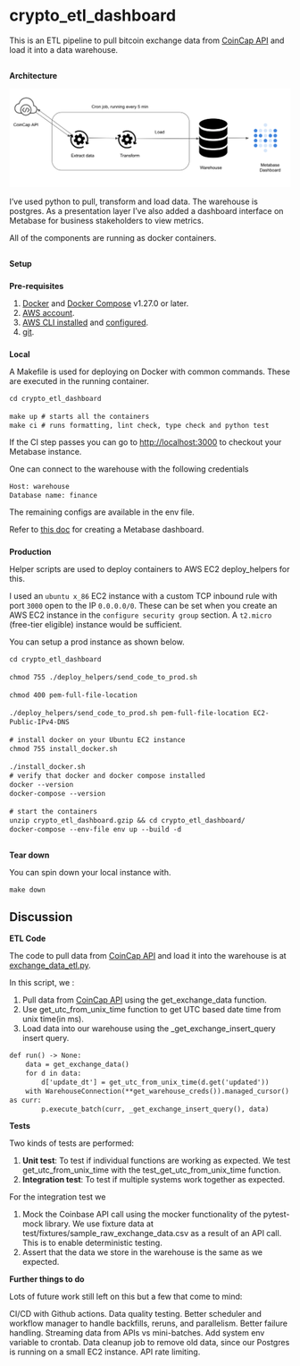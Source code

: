 # crypto_etl_dashboard


This is an ETL pipeline to pull bitcoin exchange data from [CoinCap API](https://docs.coincap.io/) and load it into a data warehouse. 


## 
**Architecture**


![alt_text](https://github.com/sanjaykmenon/crypto_etl_dashboard/blob/main/bc_arch.png "image_tooltip")


I’ve used python to pull, transform and load data. The warehouse is postgres. As a presentation layer I’ve also added a dashboard interface on Metabase for business stakeholders to view metrics.

All of the components are running as docker containers.


## 
**Setup**


### 
**Pre-requisites**



1. [Docker](https://docs.docker.com/engine/install/) and [Docker Compose](https://docs.docker.com/compose/install/) v1.27.0 or later.
2. [AWS account](https://aws.amazon.com/).
3. [AWS CLI installed](https://docs.aws.amazon.com/cli/latest/userguide/install-cliv2.html) and [configured](https://docs.aws.amazon.com/cli/latest/userguide/cli-chap-configure.html).
4. [git](https://git-scm.com/book/en/v2/Getting-Started-Installing-Git).

### 
**Local**


A Makefile is used for deploying on Docker with common commands. These are executed in the running container.


```
cd crypto_etl_dashboard

make up # starts all the containers
make ci # runs formatting, lint check, type check and python test
```


If the CI step passes you can go to [http://localhost:3000](http://localhost:3000/) to checkout your Metabase instance.

One can connect to the warehouse with the following credentials


```
Host: warehouse
Database name: finance
```


The remaining configs are available in the env file.

Refer to [this doc](https://www.metabase.com/docs/latest/users-guide/07-dashboards.html) for creating a Metabase dashboard.


### 
**Production**

Helper scripts are used to deploy containers to AWS EC2 deploy_helpers for this.

I used an `ubuntu x_86` EC2 instance with a custom TCP inbound rule with port `3000` open to the IP `0.0.0.0/0`. These can be set when you create an AWS EC2 instance in the `configure security group` section. A `t2.micro` (free-tier eligible) instance would be sufficient.


You can setup a prod instance as shown below.


```
cd crypto_etl_dashboard

chmod 755 ./deploy_helpers/send_code_to_prod.sh

chmod 400 pem-full-file-location

./deploy_helpers/send_code_to_prod.sh pem-full-file-location EC2-Public-IPv4-DNS

# install docker on your Ubuntu EC2 instance
chmod 755 install_docker.sh

./install_docker.sh
# verify that docker and docker compose installed
docker --version
docker-compose --version

# start the containers
unzip crypto_etl_dashboard.gzip && cd crypto_etl_dashboard/
docker-compose --env-file env up --build -d
```



## 
**Tear down**

You can spin down your local instance with.


```
make down
```


## **Discussion**


**ETL Code**

The code to pull data from [CoinCap API](https://docs.coincap.io/) and load it into the warehouse is at [exchange_data_etl.py](https://github.com/sanjaykmenon/crypto_etl_dashboard/blob/main/src/bitcoinmonitor/exchange_data_etl.py). 

In this script, we :



1. Pull data from [CoinCap API](https://docs.coincap.io/) using the get_exchange_data function.
2. Use get_utc_from_unix_time function to get UTC based date time from unix time(in ms).
3. Load data into our warehouse using the _get_exchange_insert_query insert query.


```
def run() -> None:
    data = get_exchange_data()
    for d in data:
        d['update_dt'] = get_utc_from_unix_time(d.get('updated'))
    with WarehouseConnection(**get_warehouse_creds()).managed_cursor() as curr:
        p.execute_batch(curr, _get_exchange_insert_query(), data)
```


**Tests**

Two kinds of tests are performed: 



1. **Unit test**: To test if individual functions are working as expected. We test get_utc_from_unix_time with the test_get_utc_from_unix_time function.
2. **Integration test**: To test if multiple systems work together as expected.

For the integration test we

1. Mock the Coinbase API call using the mocker functionality of the pytest-mock library. We use fixture data at test/fixtures/sample_raw_exchange_data.csv as a result of an API call. This is to enable deterministic testing.
2. Assert that the data we store in the warehouse is the same as we expected.


**Further things to do**

Lots of future work still left on this but a few that come to mind:

CI/CD with Github actions.
Data quality testing.
Better scheduler and workflow manager to handle backfills, reruns, and parallelism.
Better failure handling.
Streaming data from APIs vs mini-batches.
Add system env variable to crontab.
Data cleanup job to remove old data, since our Postgres is running on a small EC2 instance.
API rate limiting.
